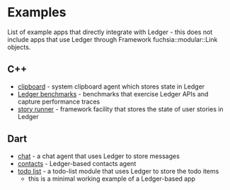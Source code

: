 # Examples

List of example apps that directly integrate with Ledger - this does not include
apps that use Ledger through Framework fuchsia::modular::Link objects.

## C++

 * [clipboard] - system clipboard agent which stores state in Ledger
 * [Ledger benchmarks] - benchmarks that exercise Ledger APIs and capture
   performance traces
 * [story runner] - framework facility that stores the state of user stories in
   Ledger

## Dart

 * [chat] - a chat agent that uses Ledger to store messages
 * [contacts] - Ledger-based contacts agent
 * [todo list] - a todo-list module that uses Ledger to store the todo items
   * this is a minimal working example of a Ledger-based app

[chat]: https://fuchsia.googlesource.com/topaz/+/master/app/chat/
[clipboard]: /bin/agents/clipboard/
[contacts]: https://fuchsia.googlesource.com/topaz/+/master/app/contacts/
[Ledger benchmarks]: /bin/ledger/tests/benchmark
[story runner]: /bin/user_runner/story_runner/
[todo list]: https://fuchsia.googlesource.com/topaz/+/master/examples/ledger/todo_list/
